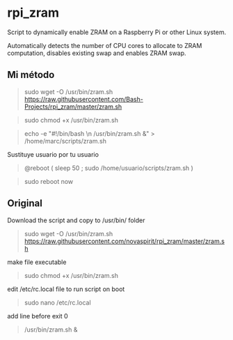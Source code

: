 # rpi_zram
Script to dynamically enable ZRAM on a Raspberry Pi or other Linux system.

Automatically detects the number of CPU cores to allocate to ZRAM computation, disables existing swap and enables ZRAM swap.

## Mi método

> sudo wget -O /usr/bin/zram.sh https://raw.githubusercontent.com/Bash-Projects/rpi_zram/master/zram.sh

> sudo chmod +x /usr/bin/zram.sh

> echo -e "#!/bin/bash \n /usr/bin/zram.sh &" >  /home/marc/scripts/zram.sh

Sustituye usuario por tu usuario
> @reboot ( sleep 50 ; sudo /home/usuario/scripts/zram.sh )

> sudo reboot now

## Original

Download the script and copy to /usr/bin/ folder
> sudo wget -O /usr/bin/zram.sh https://raw.githubusercontent.com/novaspirit/rpi_zram/master/zram.sh

make file executable
> sudo chmod +x /usr/bin/zram.sh

edit /etc/rc.local file to run script on boot
> sudo nano /etc/rc.local

add line before exit 0
> /usr/bin/zram.sh &
